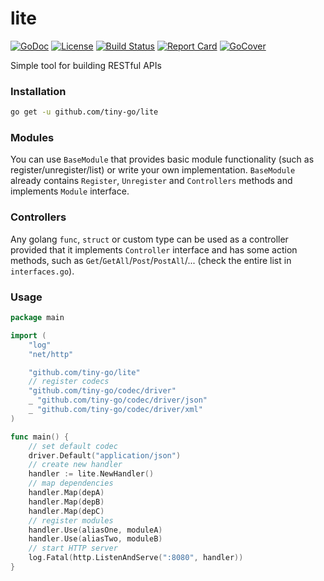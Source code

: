 # lite

[![GoDoc][godoc-badge]][godoc-link]
[![License][license-badge]][license-link]
[![Build Status][circleci-badge]][circleci-link]
[![Report Card][report-badge]][report-link]
[![GoCover][cover-badge]][cover-link]

Simple tool for building RESTful APIs

### Installation
```bash
go get -u github.com/tiny-go/lite
```

### Modules
You can use `BaseModule` that provides basic module functionality (such as register/unregister/list) or write your own implementation. `BaseModule` already contains `Register`, `Unregister` and `Controllers` methods and implements `Module` interface.

### Controllers
Any golang `func`, `struct` or custom type can be used as a controller provided that it implements `Controller` interface and has some action methods, such as `Get`/`GetAll`/`Post`/`PostAll`/... (check the entire list in `interfaces.go`).

### Usage
```go
package main

import (
	"log"
	"net/http"

	"github.com/tiny-go/lite"
	// register codecs
	"github.com/tiny-go/codec/driver"
	_ "github.com/tiny-go/codec/driver/json"
	_ "github.com/tiny-go/codec/driver/xml"
)

func main() {
	// set default codec
	driver.Default("application/json")
	// create new handler
	handler := lite.NewHandler()
	// map dependencies
	handler.Map(depA)
	handler.Map(depB)
	handler.Map(depC)
	// register modules
	handler.Use(aliasOne, moduleA)
	handler.Use(aliasTwo, moduleB)
	// start HTTP server
	log.Fatal(http.ListenAndServe(":8080", handler))
}
```

[godoc-badge]: https://godoc.org/github.com/tiny-go/lite?status.svg
[godoc-link]: https://godoc.org/github.com/tiny-go/lite
[license-badge]: https://img.shields.io/:license-MIT-green.svg
[license-link]: https://opensource.org/licenses/MIT
[circleci-badge]: https://circleci.com/gh/tiny-go/lite.svg?style=shield
[circleci-link]: https://circleci.com/gh/tiny-go/lite
[report-badge]: https://goreportcard.com/badge/github.com/tiny-go/lite
[report-link]: https://goreportcard.com/report/github.com/tiny-go/lite
[cover-badge]: https://gocover.io/_badge/github.com/tiny-go/lite
[cover-link]: https://gocover.io/github.com/tiny-go/lite
